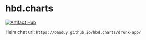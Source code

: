 # hbd.charts

[![Artifact Hub](https://img.shields.io/endpoint?url=https://artifacthub.io/badge/repository/drunk-app)](https://artifacthub.io/packages/search?repo=drunk-app)

Helm chat url: `https://baoduy.github.io/hbd.charts/drunk-app/`